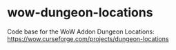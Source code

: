 # wow-dungeon-locations
Code base for the WoW Addon Dungeon Locations: https://wow.curseforge.com/projects/dungeon-locations
